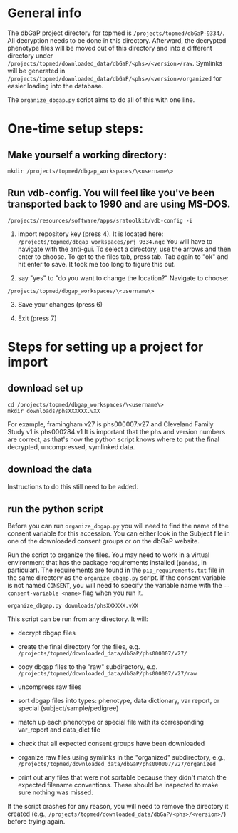 # General info
The dbGaP project directory for topmed is `/projects/topmed/dbGaP-9334/`.
All decryption needs to be done in this directory.
Afterward, the decrypted phenotype files will be moved out of this directory and into a different directory under `/projects/topmed/downloaded_data/dbGaP/<phs>/<version>/raw`.
Symlinks will be generated in `/projects/topmed/downloaded_data/dbGaP/<phs>/<version>/organized` for easier loading into the database.

The `organize_dbgap.py` script aims to do all of this with one line.

# One-time setup steps:

## Make yourself a working directory:

```
mkdir /projects/topmed/dbgap_workspaces/\<username\>
```

## Run vdb-config. You will feel like you've been transported back to 1990 and are using MS-DOS.

```
/projects/resources/software/apps/sratoolkit/vdb-config -i
```

1. import repository key (press 4). It is located here:
`/projects/topmed/dbgap_workspaces/prj_9334.ngc`
You will have to navigate with the anti-gui.
To select a directory, use the arrows and then enter to choose.
To get to the files tab, press tab.
Tab again to "ok" and hit enter to save.
It took me too long to figure this out.

2. say "yes" to "do you want to change the location?"
Navigate to choose:

`/projects/topmed/dbgap_workspaces/\<username\>`

3. Save your changes (press 6)

4. Exit (press 7)


# Steps for setting up a project for import

## download set up

```
cd /projects/topmed/dbgap_workspaces/\<username\>
mkdir downloads/phsXXXXXX.vXX
```

For example, framingham v27 is phs000007.v27 and Cleveland Family Study v1 is phs000284.v1 It is important that the phs and version numbers are correct, as that's how the python script knows where to put the final decrypted, uncompressed, symlinked data.

## download the data

Instructions to do this still need to be added.

## run the python script

Before you can run `organize_dbgap.py` you will need to find the name of the consent variable for this accession.
You can either look in the Subject file in one of the downloaded consent groups or on the dbGaP website.

Run the script to organize the files.
You may need to work in a virtual environment that has the package requirements installed (`pandas`, in particular).
The requirements are found in the `pip_requirements.txt` file in the same directory as the `organize_dbgap.py` script.
If the consent variable is not named `CONSENT`, you will need to specify the variable name with the `--consent-variable <name>` flag when you run it.
```
organize_dbgap.py downloads/phsXXXXXX.vXX
```

This script can be run from any directory. It will:

* decrypt dbgap files

* create the final directory for the files, e.g. `/projects/topmed/downloaded_data/dbGaP/phs000007/v27/`

* copy dbgap files to the "raw" subdirectory, e.g. `/projects/topmed/downloaded_data/dbGaP/phs000007/v27/raw`

* uncompress raw files

* sort dbgap files into types: phenotype, data dictionary, var report, or special (subject/sample/pedigree)

* match up each phenotype or special file with its corresponding var_report and data_dict file

* check that all expected consent groups have been downloaded

* organize raw files using symlinks in the "organized" subdirectory, e.g., `/projects/topmed/downloaded_data/dbGaP/phs000007/v27/organized`

* print out any files that were not sortable because they didn't match the expected filename conventions. These should be inspected to make sure nothing was missed.

If the script crashes for any reason, you will need to remove the directory it created (e.g., `/projects/topmed/downloaded_data/dbGaP/<phs>/<version>/`) before trying again.
